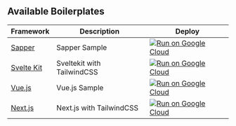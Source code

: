 Available Boilerplates
------------------

|Framework|Description|Deploy|
|---|---|---|
|[Sapper](boilerplate-sapper)|Sapper Sample|[![Run on Google Cloud](https://deploy.cloud.run/button.svg)](https://deploy.cloud.run/?git_repo=https://github.com/nabdtran/boilerplates-cloudrun.git&dir=boilerplate-sapper)|
|[Svelte Kit](boilerplate-sveltekit)|Sveltekit with TailwindCSS|[![Run on Google Cloud](https://deploy.cloud.run/button.svg)](https://deploy.cloud.run/?git_repo=https://github.com/nabdtran/boilerplates-cloudrun.git&dir=boilerplate-sveltekit)|
|[Vue.js](boilerplate-vuejs)|Vue.js Sample|[![Run on Google Cloud](https://deploy.cloud.run/button.svg)](https://deploy.cloud.run/?git_repo=https://github.com/nabdtran/boilerplates-cloudrun.git&dir=boilerplate-vuejs)|
|[Next.js](boilerplate-nextjs)|Next.js with TailwindCSS|[![Run on Google Cloud](https://deploy.cloud.run/button.svg)](https://deploy.cloud.run/?git_repo=https://github.com/nabdtran/boilerplates-cloudrun.git&dir=boilerplate-nextjs)|

